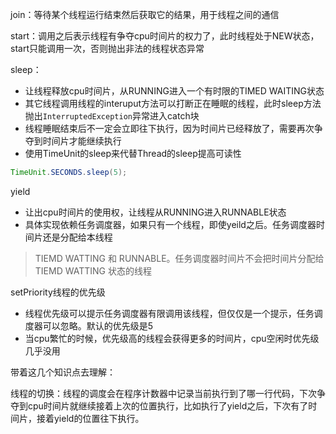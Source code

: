 join：等待某个线程运行结束然后获取它的结果，用于线程之间的通信



start：调用之后表示线程有争夺cpu时间片的权力了，此时线程处于NEW状态，start只能调用一次，否则抛出非法的线程状态异常



sleep：

- 让线程释放cpu时间片，从RUNNING进入一个有时限的TIMED WAITING状态
- 其它线程调用线程的interuput方法可以打断正在睡眠的线程，此时sleep方法抛出`InterruptedException`异常进入catch块
- 线程睡眠结束后不一定会立即往下执行，因为时间片已经释放了，需要再次争夺到时间片才能继续执行
- 使用TimeUnit的sleep来代替Thread的sleep提高可读性

```java
TimeUnit.SECONDS.sleep(5);
```



yield

- 让出cpu时间片的使用权，让线程从RUNNING进入RUNNABLE状态
- 具体实现依赖任务调度器，如果只有一个线程，即使yeild之后。任务调度器时间片还是分配给本线程

> TIEMD WATTING 和 RUNNABLE。任务调度器时间片不会把时间片分配给TIEMD WATTING 状态的线程



setPriority线程的优先级

- 线程优先级可以提示任务调度器有限调用该线程，但仅仅是一个提示，任务调度器可以忽略。默认的优先级是5
- 当cpu繁忙的时候，优先级高的线程会获得更多的时间片，cpu空闲时优先级几乎没用





带着这几个知识点去理解：

线程的切换：线程的调度会在程序计数器中记录当前执行到了哪一行代码，下次争夺到cpu时间片就继续接着上次的位置执行，比如执行了yield之后，下次有了时间片，接着yield的位置往下执行。
